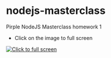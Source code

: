 # nodejs-masterclass
Pirple NodeJS Masterclass homework 1

- Click on the image to full screen

<a href="https://i.giphy.com/media/h7vP04ACOaUNNgYNqN/source.gif"><img src="https://media.giphy.com/media/llmaFuq0L9JhJ2nFp5/giphy.gif" alt="Click to full screen" /></a>
